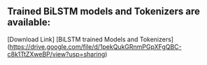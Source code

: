## Trained BiLSTM models and Tokenizers are available: 

 [Download Link] [BiLSTM trained Models and Tokenizers] (https://drive.google.com/file/d/1pekQukGRnmPGpXFgQBC-c8k1TtZXweBP/view?usp=sharing)
